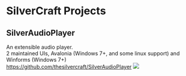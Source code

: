 # SilverCraft Projects

## SilverAudioPlayer
An extensible audio player.  
2 maintained UIs, Avalonia (Windows 7+, and some linux support) and Winforms (Windows 7+)  
https://github.com/thesilvercraft/SilverAudioPlayer
![](https://repository-images.githubusercontent.com/471147219/f5512c9e-1b37-4fdd-9c1a-a4d5957ef462)
